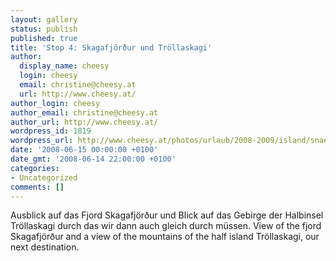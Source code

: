 ```yaml
---
layout: gallery
status: publish
published: true
title: 'Stop 4: Skagafjörður und Tröllaskagi'
author:
  display_name: cheesy
  login: cheesy
  email: christine@cheesy.at
  url: http://www.cheesy.at/
author_login: cheesy
author_email: christine@cheesy.at
author_url: http://www.cheesy.at/
wordpress_id: 1819
wordpress_url: http://www.cheesy.at/photos/urlaub/2008-2009/island/snaefellsnes-myvatn/stop-4-skagafjoerdur-troellaskagi/
date: '2008-06-15 00:00:00 +0100'
date_gmt: '2008-06-14 22:00:00 +0100'
categories:
- Uncategorized
comments: []
---
```

<!--:de-->Ausblick auf das Fjord Skagafjörður und Blick auf das Gebirge der Halbinsel Tröllaskagi durch das wir dann auch gleich durch müssen.
<!--:--><!--:en-->View of the fjord Skagafjörður and a view of the mountains of the half island Tröllaskagi, our next destination.
<!--:-->
